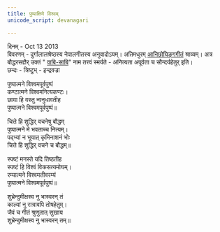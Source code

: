 ```yaml
---
title: पुष्पाक्षिणे विश्वम्
unicode_script: devanagari

---
```


दिनम् \- Oct 13 2013  
विवरणम् \- दुर्गालालश्रेष्ठस्य नेपालगीतस्य अनुवादोऽयम्। अतिमधुरम् [आनिछोयिङ्गगीतं](http://www.youtube.com/watch?v=HLggOXZwfOA) श्राव्यम्। अत्र बौद्धरसज्ञैर् उक्तं " [वाबि-साबि](http://en.wikipedia.org/wiki/Wabi-sabi)" नाम तत्त्वं स्मर्यते \- अनित्यता अपूर्वता च सौन्दर्यहेतुर् इति।  
छन्दः \- त्रिष्टुभ् \- इन्द्रवज्रा  
  
    
पुष्पात्मने विश्वमपूर्वपुष्पं  
कण्टात्मने विश्वमनित्यकण्टः।  
छाया हि वस्तु न्वनुधावतीह  
पुष्पात्मने विश्वमपूर्वपुष्पं॥  

चित्ते हि शुद्धिर् वचनेषु बौद्धम्  
पुष्पात्मने मे भवताच्च नित्यम्।  
पद्भ्यां न भूयात् कृमिनाशनं भोः  
चित्ते हि शुद्धिर् वचने च बौद्धम्॥  

स्पष्टं मनस्ते यदि तिष्ठतीह  
स्पष्टं हि विश्वं विकसत्यमोघम्।  
रम्यात्मने विश्वमतीवरम्यं  
पुष्पात्मने विश्वमपूर्वपुष्पं॥  
    
शुभ्रेन्दुमीक्षस्व नु भास्वरन् तं  
काल्यां नु रात्रावपि तोषहेतुम्।  
जैवं च गीतं श्रुणुतात् सुखाय  
शुभ्रेन्दुमीक्षस्व नु भास्वरन् तम्॥  
    
